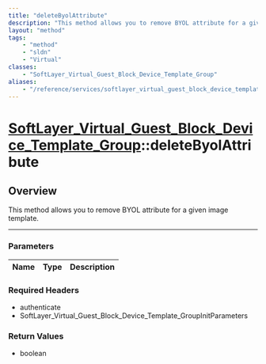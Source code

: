 ```yaml
---
title: "deleteByolAttribute"
description: "This method allows you to remove BYOL attribute for a given image template."
layout: "method"
tags:
    - "method"
    - "sldn"
    - "Virtual"
classes:
    - "SoftLayer_Virtual_Guest_Block_Device_Template_Group"
aliases:
    - "/reference/services/softlayer_virtual_guest_block_device_template_group/deleteByolAttribute"
---
```

# [SoftLayer_Virtual_Guest_Block_Device_Template_Group](/reference/services/SoftLayer_Virtual_Guest_Block_Device_Template_Group)::deleteByolAttribute





## Overview 
This method allows you to remove BYOL attribute for a given image template. 

-----

### Parameters 
|Name | Type | Description |
| --- | --- | --- |


### Required Headers
* authenticate
* SoftLayer_Virtual_Guest_Block_Device_Template_GroupInitParameters


### Return Values
* boolean




